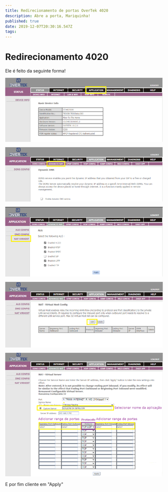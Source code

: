 ```yaml
---
title: Redirecionamento de portas OverTek 4020
description: Abre a porta, Mariquinha!
published: true
date: 2019-12-07T20:30:16.547Z
tags: 
---
```


# Redirecionamento 4020

Ele é feito da seguinte forma!

![4020_-_1.png](/REDIRECIONAMENTOS/4020_-_1.png)

![4020-_2.png](/REDIRECIONAMENTOS/4020-_2.png)

![4020-_3.png](/REDIRECIONAMENTOS/4020-_3.png)

![4020_-_4.png](/REDIRECIONAMENTOS/4020_-_4.png)

![4020_5.png](/REDIRECIONAMENTOS/4020_5.png)

E por fim cliente em "Apply"